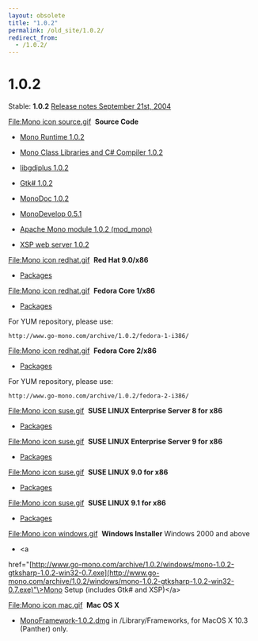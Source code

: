 ```yaml
---
layout: obsolete
title: "1.0.2"
permalink: /old_site/1.0.2/
redirect_from:
  - /1.0.2/
---
```


1.0.2
=====

Stable: **1.0.2**
 [Release notes September 21st, 2004](http://go-mono.com/archive/1.0.2)

 [File:Mono icon source.gif](/index.php?title=Special:Upload&wpDestFile=Mono_icon_source.gif "File:Mono icon source.gif")  **Source Code**

-   [Mono Runtime 1.0.2](http://www.go-mono.com/archive/1.0.2/mono-1.0.2.tar.gz)

-   [Mono Class Libraries and C\# Compiler 1.0.2](http://www.go-mono.com/archive/1.0.2/mcs-1.0.2.tar.gz)

-   [libgdiplus 1.0.2](http://www.go-mono.com/archive/1.0.2/libgdiplus-1.0.2.tar.gz)

-   [Gtk\# 1.0.2](http://www.go-mono.com/archive/1.0.2/gtk-sharp-1.0.2.tar.gz)

-   [MonoDoc 1.0.2](http://www.go-mono.com/archive/1.0.2/monodoc-1.0.2.tar.gz)

-   [MonoDevelop 0.5.1](http://www.go-mono.com/archive/1.0.2/monodevelop-0.5.1.tar.gz)

-   [Apache Mono module 1.0.2 (mod\_mono)](http://www.go-mono.com/archive/1.0.2/mod_mono-1.0.2.tar.gz)

-   [XSP web server 1.0.2](http://www.go-mono.com/archive/1.0.2/xsp-1.0.2.tar.gz)

 [File:Mono icon redhat.gif](/index.php?title=Special:Upload&wpDestFile=Mono_icon_redhat.gif "File:Mono icon redhat.gif")  **Red Hat 9.0/x86**

-   [Packages](http://www.go-mono.com/archive/1.0.2/redhat-9-i386)

 [File:Mono icon redhat.gif](/index.php?title=Special:Upload&wpDestFile=Mono_icon_redhat.gif "File:Mono icon redhat.gif")  **Fedora Core 1/x86**

-   [Packages](http://www.go-mono.com/archive/1.0.2/fedora-1-i386)

For YUM repository, please use:

    http://www.go-mono.com/archive/1.0.2/fedora-1-i386/

 [File:Mono icon redhat.gif](/index.php?title=Special:Upload&wpDestFile=Mono_icon_redhat.gif "File:Mono icon redhat.gif")  **Fedora Core 2/x86**

-   [Packages](http://www.go-mono.com/archive/1.0.2/fedora-2-i386)

For YUM repository, please use:

    http://www.go-mono.com/archive/1.0.2/fedora-2-i386/

 [File:Mono icon suse.gif](/index.php?title=Special:Upload&wpDestFile=Mono_icon_suse.gif "File:Mono icon suse.gif")  **SUSE LINUX Enterprise Server 8 for x86**

-   [Packages](http://www.go-mono.com/archive/1.0.2/sles-8-i386/)

 [File:Mono icon suse.gif](/index.php?title=Special:Upload&wpDestFile=Mono_icon_suse.gif "File:Mono icon suse.gif")  **SUSE LINUX Enterprise Server 9 for x86**

-   [Packages](http://www.go-mono.com/archive/1.0.2/sles-9-i586/)

 [File:Mono icon suse.gif](/index.php?title=Special:Upload&wpDestFile=Mono_icon_suse.gif "File:Mono icon suse.gif")  **SUSE LINUX 9.0 for x86**

-   [Packages](http://www.go-mono.com/archive/1.0.2/suse-90-i586/)

 [File:Mono icon suse.gif](/index.php?title=Special:Upload&wpDestFile=Mono_icon_suse.gif "File:Mono icon suse.gif")  **SUSE LINUX 9.1 for x86**

-   [Packages](http://www.go-mono.com/archive/1.0.2/suse-91-i586/)

 [File:Mono icon windows.gif](/index.php?title=Special:Upload&wpDestFile=Mono_icon_windows.gif "File:Mono icon windows.gif")  **Windows Installer** Windows 2000 and above

-   \<a

href="[http://www.go-mono.com/archive/1.0.2/windows/mono-1.0.2-gtksharp-1.0.2-win32-0.7.exe](http://www.go-mono.com/archive/1.0.2/windows/mono-1.0.2-gtksharp-1.0.2-win32-0.7.exe)"\>Mono Setup (includes Gtk\# and XSP)\</a\>

 [File:Mono icon mac.gif](/index.php?title=Special:Upload&wpDestFile=Mono_icon_mac.gif "File:Mono icon mac.gif")  **Mac OS X**

-   [MonoFramework-1.0.2.dmg](http://www.go-mono.com/archive/1.0.2/macos/MonoFramework-1.0.2.dmg) in /Library/Frameworks, for MacOS X 10.3 (Panther) only.



